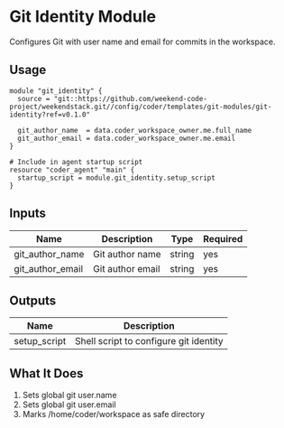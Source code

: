 # Git Identity Module

Configures Git with user name and email for commits in the workspace.

## Usage

```hcl
module "git_identity" {
  source = "git::https://github.com/weekend-code-project/weekendstack.git//config/coder/templates/git-modules/git-identity?ref=v0.1.0"
  
  git_author_name  = data.coder_workspace_owner.me.full_name
  git_author_email = data.coder_workspace_owner.me.email
}

# Include in agent startup script
resource "coder_agent" "main" {
  startup_script = module.git_identity.setup_script
}
```

## Inputs

| Name | Description | Type | Required |
|------|-------------|------|----------|
| git_author_name | Git author name | string | yes |
| git_author_email | Git author email | string | yes |

## Outputs

| Name | Description |
|------|-------------|
| setup_script | Shell script to configure git identity |

## What It Does

1. Sets global git user.name
2. Sets global git user.email
3. Marks /home/coder/workspace as safe directory
